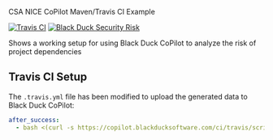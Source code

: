 CSA NICE CoPilot Maven/Travis CI Example

[![Travis CI](https://travis-ci.org/BlackDuckCoPilot/example-maven-travis.svg?branch=master)](https://travis-ci.org/BlackDuckCoPilot/example-maven-travis) [![Black Duck Security Risk](https://copilot.blackducksoftware.com/github/repos/BlackDuckCoPilot/example-maven-travis/branches/master/badge-risk.svg)](https://copilot.blackducksoftware.com/github/repos/BlackDuckCoPilot/example-maven-travis/branches/master)

Shows a working setup for using Black Duck CoPilot to analyze the risk of project dependencies

## Travis CI Setup

The `.travis.yml` file has been modified to upload the generated data to Black Duck CoPilot:

```yaml
after_success:
  - bash <(curl -s https://copilot.blackducksoftware.com/ci/travis/scripts/upload)
```
